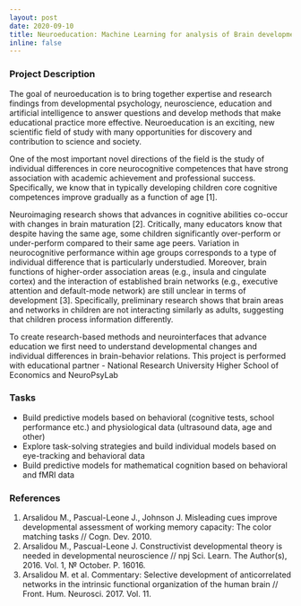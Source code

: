 ```yaml
---
layout: post
date: 2020-09-10
title: Neuroeducation: Machine Learning for analysis of Brain development and education
inline: false
---
```


### Project Description
The goal of neuroeducation is to bring together expertise and research findings from developmental psychology, neuroscience, education and artificial intelligence to answer questions and develop methods that make educational practice more effective.  Neuroeducation is an exciting, new scientific field of study with many opportunities for discovery and contribution to science and society.  

One of the most important novel directions of the field is the study of individual differences in core neurocognitive competences that have strong association with academic achievement and professional success.  Specifically, we know that in typically developing children core cognitive competences improve gradually as a function of age [1].

Neuroimaging research shows that advances in cognitive abilities co-occur with changes in brain maturation [2].  Critically, many educators know that despite having the same age, some children significantly over-perform or under-perform compared to their same age peers.  Variation in neurocognitive performance within age groups corresponds to a type of individual difference that is particularly understudied. Moreover, brain functions of higher-order association areas (e.g., insula and cingulate cortex) and the interaction of established brain networks (e.g., executive attention and default-mode network) are still unclear in terms of development  [3].  Specifically, preliminary research shows that brain areas and networks in children are not interacting similarly as adults, suggesting that children process information differently. 

To create research-based methods and neurointerfaces that advance education we first need to understand developmental changes and individual differences in brain-behavior relations.  This project is performed with educational partner - National Research University Higher School of Economics and NeuroPsyLab


### Tasks
- Build predictive models based on behavioral (cognitive tests, school performance etc.) and physiological data (ultrasound data, age and other)
- Explore task-solving strategies and build individual models based on eye-tracking and behavioral data
- Build predictive models for mathematical cognition based on behavioral and fMRI data

### References
1. Arsalidou M., Pascual-Leone J., Johnson J. Misleading cues improve developmental assessment of working memory capacity: The color matching tasks // Cogn. Dev. 2010.
2. Arsalidou M., Pascual-Leone J. Constructivist developmental theory is needed in developmental neuroscience // npj Sci. Learn. The Author(s), 2016. Vol. 1, № October. P. 16016.
3. Arsalidou M. et al. Commentary: Selective development of anticorrelated networks in the intrinsic functional organization of the human brain // Front. Hum. Neurosci. 2017. Vol. 11.